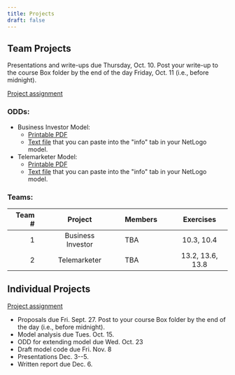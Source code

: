 ```yaml
---
title: Projects
draft: false
---
```


## Team Projects

Presentations and write-ups due Thursday, Oct. 10. Post your write-up to the course Box folder by the end of the day Friday, Oct. 11 (i.e., before midnight).

[Project assignment](/assignment/TeamProjectAssignment.pdf)

### ODDs:

* Business Investor Model:
  * [Printable PDF](/files/odd/business_investor_odd.pdf)
  * [Text file](/files/odd/business_investor_odd.md) that you can paste into the "info" tab in your NetLogo model.
* Telemarketer Model:
  * [Printable PDF](/files/odd/telemarketer_odd.pdf)
  * [Text file](/files/odd/telemarketer_odd.md) that you can paste into the "info" tab in your NetLogo model.

### Teams:

| Team # | &nbsp;&nbsp; |      Project      | &nbsp;&nbsp; |           Members                          | &nbsp;&nbsp; |     Exercises     |
|-------:|:------------:|:-----------------:|:------------:|:-------------------------------------------|:------------:|:-----------------:|
| 1      |              | Business Investor |              | TBA                                        |              |  10.3, 10.4       |
| 2      |              | Telemarketer      |              | TBA                                        |              |  13.2, 13.6, 13.8 |

## Individual Projects

[Project assignment](/assignment/ResearchProjectAssignment.pdf)

* Proposals due Fri. Sept. 27. Post to your course Box folder by the end of the day (i.e., before midnight).
* Model analysis due Tues. Oct. 15.
* ODD for extending model due Wed. Oct. 23
* Draft model code due Fri. Nov. 8
* Presentations Dec. 3--5.
* Written report due Dec. 6.
